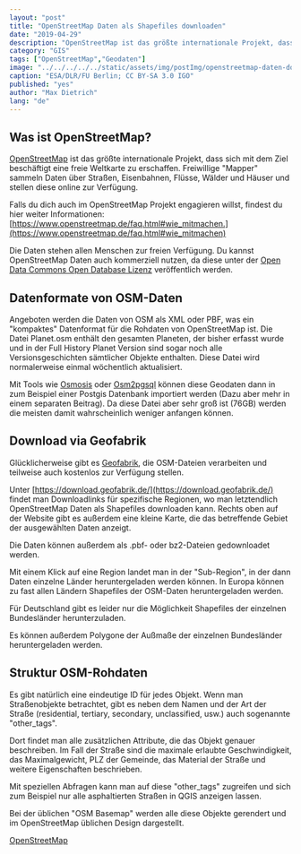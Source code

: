```yaml
---
layout: "post"
title: "OpenStreetMap Daten als Shapefiles downloaden"
date: "2019-04-29"
description: "OpenStreetMap ist das größte internationale Projekt, dass sich mit dem Ziel beschäftigt eine freie Weltkarte zu erschaffen."
category: "GIS"
tags: ["OpenStreetMap","Geodaten"]
image: "../../../../../static/assets/img/postImg/openstreetmap-daten-downloaden.jpg"
caption: "ESA/DLR/FU Berlin; CC BY-SA 3.0 IGO"
published: "yes"
author: "Max Dietrich"
lang: "de"
---
```


## [](#was-ist-openstreetmap)Was ist OpenStreetMap?

[OpenStreetMap](https://www.openstreetmap.de/ "OpenStreetMap") ist das größte internationale Projekt, dass sich mit dem Ziel beschäftigt eine freie Weltkarte zu erschaffen. Freiwillige "Mapper" sammeln Daten über Straßen, Eisenbahnen, Flüsse, Wälder und Häuser und stellen diese online zur Verfügung.

Falls du dich auch im OpenStreetMap Projekt engagieren willst, findest du hier weiter Informationen: [https://www.openstreetmap.de/faq.html#wie_mitmachen.](https://www.openstreetmap.de/faq.html#wie_mitmachen)

Die Daten stehen allen Menschen zur freien Verfügung. Du kannst OpenStreetMap Daten auch kommerziell nutzen, da diese unter der [Open Data Commons Open Database Lizenz](https://opendatacommons.org/licenses/odbl/) veröffentlich werden.

## [](#datenformate-von-osm-daten)Datenformate von OSM-Daten

Angeboten werden die Daten von OSM als XML oder PBF, was ein "kompaktes" Datenformat für die Rohdaten von OpenStreetMap ist. Die Datei Planet.osm enthält den gesamten Planeten, der bisher erfasst wurde und in der Full History Planet Version sind sogar noch alle Versionsgeschichten sämtlicher Objekte enthalten. Diese Datei wird normalerweise einmal wöchentlich aktualisiert.

Mit Tools wie [Osmosis](https://wiki.openstreetmap.org/wiki/Osmosis) oder [Osm2pgsql](https://wiki.openstreetmap.org/wiki/Osm2pgsql) können diese Geodaten dann in zum Beispiel einer Postgis Datenbank importiert werden (Dazu aber mehr in einem separaten Beitrag). Da diese Datei aber sehr groß ist (76GB) werden die meisten damit wahrscheinlich weniger anfangen können.

## [](#download-via-geofabrik)Download via Geofabrik

Glücklicherweise gibt es [Geofabrik](https://www.geofabrik.de), die OSM-Dateien verarbeiten und teilweise auch kostenlos zur Verfügung stellen.

Unter [https://download.geofabrik.de/](https://download.geofabrik.de/) findet man Downloadlinks für spezifische Regionen, wo man letztendlich OpenStreetMap Daten als Shapefiles downloaden kann. Rechts oben auf der Website gibt es außerdem eine kleine Karte, die das betreffende Gebiet der ausgewählten Daten anzeigt.

Die Daten können außerdem als .pbf- oder bz2-Dateien gedownloadet werden.

Mit einem Klick auf eine Region landet man in der "Sub-Region", in der dann Daten einzelne Länder heruntergeladen werden können. In Europa können zu fast allen Ländern Shapefiles der OSM-Daten heruntergeladen werden.

Für Deutschland gibt es leider nur die Möglichkeit Shapefiles der einzelnen Bundesländer herunterzuladen.

Es können außerdem Polygone der Außmaße der einzelnen Bundesländer heruntergeladen werden.

## [](#struktur-osm-rohdaten)Struktur OSM-Rohdaten

Es gibt natürlich eine eindeutige ID für jedes Objekt. Wenn man Straßenobjekte betrachtet, gibt es neben dem Namen und der Art der Straße (residential, tertiary, secondary, unclassified, usw.) auch sogenannte "other_tags".

Dort findet man alle zusätzlichen Attribute, die das Objekt genauer beschreiben. Im Fall der Straße sind die maximale erlaubte Geschwindigkeit, das Maximalgewicht, PLZ der Gemeinde, das Material der Straße und weitere Eigenschaften beschrieben.

Mit speziellen Abfragen kann man auf diese "other_tags" zugreifen und sich zum Beispiel nur alle asphaltierten Straßen in QGIS anzeigen lassen.

Bei der üblichen "OSM Basemap" werden alle diese Objekte gerendert und im OpenStreetMap üblichen Design dargestellt.

[OpenStreetMap](https://www.openstreetmap.org/)